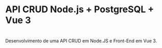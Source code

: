 # API CRUD Node.js + PostgreSQL + Vue 3
#
Desenvolvimento de uma API CRUD em Node.JS e Front-End em Vue 3.



